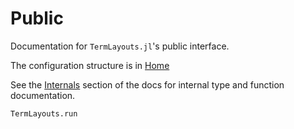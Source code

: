 # Public

Documentation for `TermLayouts.jl`'s public interface.

The configuration structure is in [Home](@ref)

See the [Internals](@ref) section of the docs for internal type and function documentation.

```@docs
TermLayouts.run
```